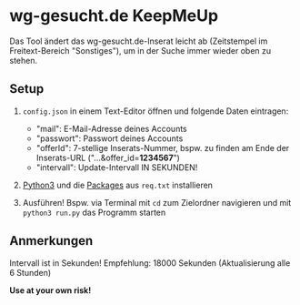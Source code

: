 # wg-gesucht.de KeepMeUp

Das Tool ändert das wg-gesucht.de-Inserat leicht ab (Zeitstempel im Freitext-Bereich "Sonstiges"), um in der Suche immer wieder oben zu stehen.


## Setup

1) `config.json` in einem Text-Editor öffnen und folgende Daten eintragen:
    - "mail": E-Mail-Adresse deines Accounts
    - "passwort": Passwort deines Accounts
    - "offerId": 7-stellige Inserats-Nummer, bspw. zu finden am Ende der Inserats-URL ("...&offer_id=**1234567**")
    - "intervall": Update-Intervall IN SEKUNDEN!

2) [Python3](https://realpython.com/installing-python/) und die [Packages](https://packaging.python.org/tutorials/installing-packages/) aus `req.txt` installieren
3) Ausführen! Bspw. via Terminal mit `cd` zum Zielordner navigieren und mit `python3 run.py` das Programm starten

## Anmerkungen
Intervall ist in Sekunden! Empfehlung: 18000 Sekunden (Aktualisierung alle 6 Stunden)

**Use at your own risk!**
